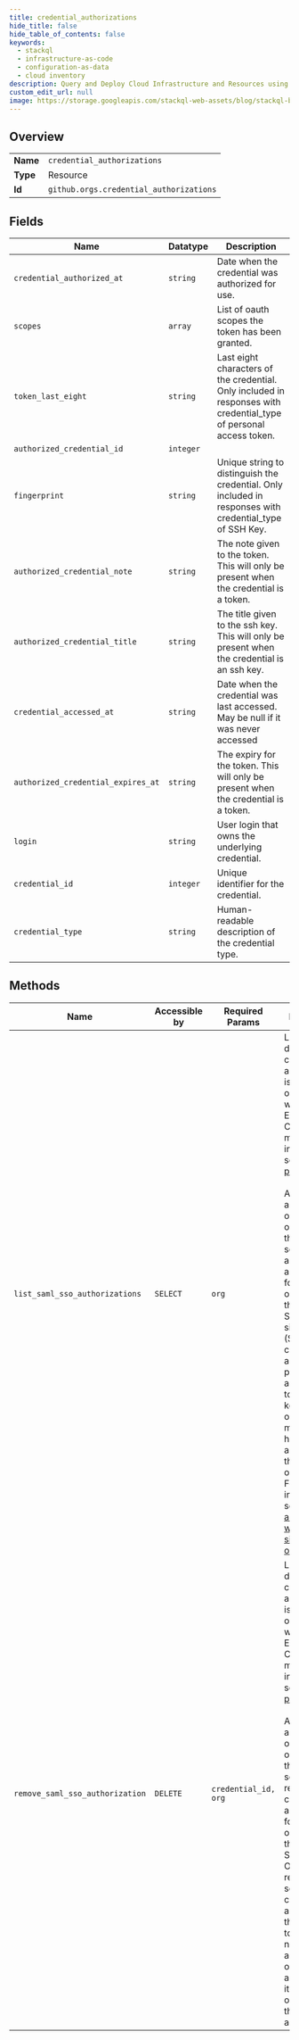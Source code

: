 ```yaml
---
title: credential_authorizations
hide_title: false
hide_table_of_contents: false
keywords:
  - stackql
  - infrastructure-as-code
  - configuration-as-data
  - cloud inventory
description: Query and Deploy Cloud Infrastructure and Resources using SQL
custom_edit_url: null
image: https://storage.googleapis.com/stackql-web-assets/blog/stackql-blog-post-featured-image.png
---
```

  
    

## Overview
<table><tbody>
<tr><td><b>Name</b></td><td><code>credential_authorizations</code></td></tr>
<tr><td><b>Type</b></td><td>Resource</td></tr>
<tr><td><b>Id</b></td><td><code>github.orgs.credential_authorizations</code></td></tr>
</tbody></table>

## Fields
| Name | Datatype | Description |
| ---- | -------- | ----------- |
| `credential_authorized_at` | `string` | Date when the credential was authorized for use. |
| `scopes` | `array` | List of oauth scopes the token has been granted. |
| `token_last_eight` | `string` | Last eight characters of the credential. Only included in responses with credential_type of personal access token. |
| `authorized_credential_id` | `integer` |  |
| `fingerprint` | `string` | Unique string to distinguish the credential. Only included in responses with credential_type of SSH Key. |
| `authorized_credential_note` | `string` | The note given to the token. This will only be present when the credential is a token. |
| `authorized_credential_title` | `string` | The title given to the ssh key. This will only be present when the credential is an ssh key. |
| `credential_accessed_at` | `string` | Date when the credential was last accessed. May be null if it was never accessed |
| `authorized_credential_expires_at` | `string` | The expiry for the token. This will only be present when the credential is a token. |
| `login` | `string` | User login that owns the underlying credential. |
| `credential_id` | `integer` | Unique identifier for the credential. |
| `credential_type` | `string` | Human-readable description of the credential type. |
## Methods
| Name | Accessible by | Required Params | Description |
| ---- | ------------- | --------------- | ----------- |
| `list_saml_sso_authorizations` | `SELECT` | `org` | Listing and deleting credential authorizations is available to organizations with GitHub Enterprise Cloud. For more information, see [GitHub's products](https://docs.github.com/github/getting-started-with-github/githubs-products).<br /><br />An authenticated organization owner with the `read:org` scope can list all credential authorizations for an organization that uses SAML single sign-on (SSO). The credentials are either personal access tokens or SSH keys that organization members have authorized for the organization. For more information, see [About authentication with SAML single sign-on](https://docs.github.com/en/articles/about-authentication-with-saml-single-sign-on). |
| `remove_saml_sso_authorization` | `DELETE` | `credential_id, org` | Listing and deleting credential authorizations is available to organizations with GitHub Enterprise Cloud. For more information, see [GitHub's products](https://docs.github.com/github/getting-started-with-github/githubs-products).<br /><br />An authenticated organization owner with the `admin:org` scope can remove a credential authorization for an organization that uses SAML SSO. Once you remove someone's credential authorization, they will need to create a new personal access token or SSH key and authorize it for the organization they want to access. |
